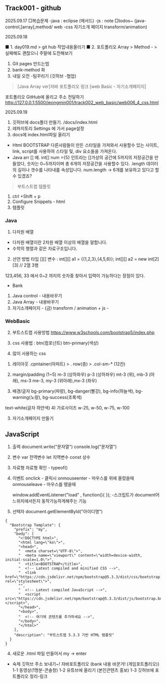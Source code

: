 ## Track001 -  github
2025.09.17
□복습문제 
-java : eclipse (메서드)
-js : note
□todos~
(java-control,[array],method/
web -css 자기소개 페이지
  transform/animation)

2025.09.18

■ 1. day019.md > git hub 작업내용올리기
■ 2. 포트폴리오 Array > Method  - > 실패해도 괜찮으니 주말에 도전해보기

1. Git pages 만드는법
2. bank-method 화
3. 내일 오전 -팀꾸리기 (깃허브 -협업)


> [Java Array ver]자바 포트폴리오 링크
> [web Basic - 자기소개페이지]

포트폴리오 GitHub에 올리고 주소 전달하기
http://127.0.0.1:5500/jeongmin001/track002_web_basic/web006_4_css.html

2025.09.19

1. 깃허브에 docs폴더 만들기. /docs/index.html
2. 레파지토리 Settings 에 가서 page설정
3. docs에 index.html파일 올리기



- Html BOOTSTRAP
다른사람들이 만든 스타일을 가져와서 사용할수 있는 사이트, link, script를 사용하여 스타일 및, div 요소들을 가져온다.
- Java arr [] 
예. int[] num ={5} 인트라는 []가상의 공간에 5까지의 저장공간을 만들었다, 숫자는 0~5까지이며 총 6개의 저장공간을 사용할수 있다.
.length 데이터의 길이나 갯수를 나타내를 속성입니다.
num.length  -> 6개를 보유하고 있다고 할수 있겠죠?

> 부트스트랩 템플릿
1. ctrl +Shift + p
2. Configure Snippets - html
3. 템플릿

### Java
1. 다차원 배열 
- 다차원 배열이란 2차원 배열 이상의 배열을 말합니다.
- 수학의 행렬과 같은 자료구조입니다.
2. 선언 방법
 타입 [][] 변수 :
 int[][] a1 = {{1,2,3},{4,5,6}};
 int[][] a2 = new int[2][3] // 2열 3행

123,456, 33 에서  0~2 까지의 숫자중 찾아서 입력이 가능하다는 장점이 있다.


- Bank
1) Java control - 내용바꾸기
2) Java Array - 내용바꾸기
3) 자기소개페이지 - (금) transform / animation
                    + js -
### WebBasic


2. 부트스트랩 사용방법 https://www.w3schools.com/bootstrap5/index.php
1. css
사용법 :  btn(컴포넌트) btn-primary(색상)

2. 많이 사용하는 css
1) 레이아웃
  .cpntainer(아파트) > . row(층) > .col-sm-* (12칸)

2) margin/padding (1~5)
  m-3 (상하좌우) p-3 (상하좌우)
  mt-3 (위), mb-3 (아래), ms-3 me-3, my-3 (위아래),mx-3 (좌우)
3) 배경/글자
  bg-primary(파랑), bg-danger(빨강), bg-info(하늘색), bg-warning(노랑), bg-success(초록색)

  text-white(글자 하얀색)
4) 가로사이즈
  w-25, w-50, w-75, w-100

3. 자기소개페이지 만들기

## JavaScript

1. 출력
	document.write("문자열")
	console.log("문자열")

2. 변수
	var 전역변수
	let 지역변수
	const 상수

3. 자료형
	자료형 확인 - typeof()

4. 이벤트 
	onclick  - 클릭시
	onmouseenter - 마우스를 위에 올렸을때
	onmouseleave - 마우스를 뗐을때

    window.addEventListener("load" , function(){   }); -스크립트가 document어느위치에서든지 동작가능하게해주는 기능

5. 선택자
   document.getElementById("아이디명")


```
{
  "Bootstrap Template": {
    "prefix": "my",
    "body": [
      "<!DOCTYPE html>",
      "<html lang=\"ko\">",
      "<head>",
      "  <meta charset=\"UTF-8\">",
      "  <meta name=\"viewport\" content=\"width=device-width, initial-scale=1.0\">",
      "  <title>BOOTSTRAP</title>",
      "  <!-- Latest compiled and minified CSS -->",
      "  <link href=\"https://cdn.jsdelivr.net/npm/bootstrap@5.3.3/dist/css/bootstrap.min.css\" rel=\"stylesheet\">",
      "",
      "  <!-- Latest compiled JavaScript -->",
      "  <script src=\"https://cdn.jsdelivr.net/npm/bootstrap@5.3.3/dist/js/bootstrap.bundle.min.js\"></script>",
      "</head>",
      "<body>",
      "  <!-- 여기에 콘텐츠를 추가하세요 -->",
      "</body>",
      "</html>"
    ],
    "description": "부트스트랩 5.3.3 기반 HTML 템플릿"
  }
}
```
4. 새로운  .html 파일 만들어서 my → enter

- 숙제
깃허브 주소 보내기~!
자바포트폴리오 (bank 내용 바꾼거! (게임포트폴리오))
1-1 동영상(1명분-콘솔창)
1-2 유튜브에 올리기 (본인콘텐츠 홍보)
1-3 깃허브에 포트폴리오 정리-링크